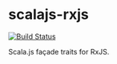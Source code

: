 scalajs-rxjs
============
[![Build Status](https://travis-ci.org/jokade/scalajs-rxjs.svg?branch=master)](https://travis-ci.org/jokade/scalajs-rxjs)

Scala.js façade traits for RxJS.
